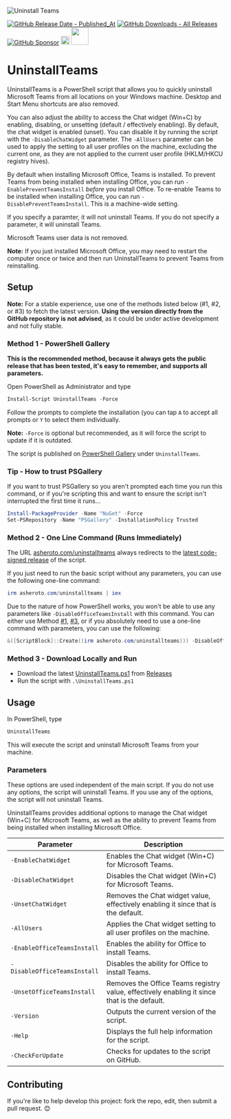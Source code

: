 ![Uninstall Teams](https://github.com/asheroto/UninstallTeams/assets/49938263/5d786fb1-6716-4636-b407-6feb1e7a48fd)

[![GitHub Release Date - Published_At](https://img.shields.io/github/release-date/asheroto/UninstallTeams)](https://github.com/asheroto/UninstallTeams/releases)
[![GitHub Downloads - All Releases](https://img.shields.io/github/downloads/asheroto/UninstallTeams/total)](https://github.com/asheroto/UninstallTeams/releases)
[![GitHub Sponsor](https://img.shields.io/github/sponsors/asheroto?label=Sponsor&logo=GitHub)](https://github.com/sponsors/asheroto?frequency=one-time&sponsor=asheroto)
<a href="https://ko-fi.com/asheroto"><img src="https://ko-fi.com/img/githubbutton_sm.svg" alt="Ko-Fi Button" height="20px"></a>
<a href="https://www.buymeacoffee.com/asheroto"><img src="https://img.buymeacoffee.com/button-api/?text=Buy me a coffee&emoji=&slug=seb6596&button_colour=FFDD00&font_colour=000000&font_family=Lato&outline_colour=000000&coffee_colour=ffffff](https://img.buymeacoffee.com/button-api/?text=Buy%20me%20a%20coffee&emoji=&slug=asheroto&button_colour=FFDD00&font_colour=000000&font_family=Lato&outline_colour=000000&coffee_colour=ffffff)" height="40px"></a>

# UninstallTeams

UninstallTeams is a PowerShell script that allows you to quickly uninstall Microsoft Teams from all locations on your Windows machine. Desktop and Start Menu shortcuts are also removed.

You can also adjust the ability to access the Chat widget (Win+C) by enabling, disabling, or unsetting (default / effectively enabling). By default, the chat widget is enabled (unset). You can disable it by running the script with the `-DisableChatWidget` parameter. The `-AllUsers` parameter can be used to apply the setting to all user profiles on the machine, excluding the current one, as they are not applied to the current user profile (HKLM/HKCU registry hives).

By default when installing Microsoft Office, Teams is installed. To prevent Teams from being installed when installing Office, you can run `-EnablePreventTeamsInstall` _before_ you install Office. To re-enable Teams to be installed when installing Office, you can run `-DisablePreventTeamsInstall`. This is a machine-wide setting.

If you specify a paramter, it will not uninstall Teams. If you do not specify a parameter, it will uninstall Teams.

Microsoft Teams user data is not removed.

**Note:** If you just installed Microsoft Office, you may need to restart the computer once or twice and then run UninstallTeams to prevent Teams from reinstalling.

## Setup

**Note:** For a stable experience, use one of the methods listed below (#1, #2, or #3) to fetch the latest version. **Using the version directly from the GitHub repository is not advised**, as it could be under active development and not fully stable.

### Method 1 - PowerShell Gallery

**This is the recommended method, because it always gets the public release that has been tested, it's easy to remember, and supports all parameters.**

Open PowerShell as Administrator and type

```powershell
Install-Script UninstallTeams -Force
```

Follow the prompts to complete the installation (you can tap `A` to accept all prompts or `Y` to select them individually.

**Note:** `-Force` is optional but recommended, as it will force the script to update if it is outdated.

The script is published on [PowerShell Gallery](https://www.powershellgallery.com/packages/UninstallTeams) under `UninstallTeams`.

### Tip - How to trust PSGallery

If you want to trust PSGallery so you aren't prompted each time you run this command, or if you're scripting this and want to ensure the script isn't interrupted the first time it runs...

```powershell
Install-PackageProvider -Name "NuGet" -Force
Set-PSRepository -Name "PSGallery" -InstallationPolicy Trusted
```

### Method 2 - One Line Command (Runs Immediately)

The URL [asheroto.com/uninstallteams](https://asheroto.com/uninstallteams) always redirects to the [latest code-signed release](https://github.com/asheroto/UninstallTeams/releases/latest/download/UninstallTeams.ps1) of the script.

If you just need to run the basic script without any parameters, you can use the following one-line command:

```powershell
irm asheroto.com/uninstallteams | iex
```

Due to the nature of how PowerShell works, you won't be able to use any parameters like `-DisableOfficeTeamsInstall` with this command. You can either use Method [#1](https://github.com/asheroto/UninstallTeams#method-1---powershell-gallery), [#3](https://github.com/asheroto/UninstallTeams#method-3---download-locally-and-run), or if you absolutely need to use a one-line command with parameters, you can use the following:

```powershell
&([ScriptBlock]::Create((irm asheroto.com/uninstallteams))) -DisableOfficeTeamsInstall
```

### Method 3 - Download Locally and Run

-   Download the latest [UninstallTeams.ps1](https://github.com/asheroto/UninstallTeams/releases/latest/download/UninstallTeams.ps1) from [Releases](https://github.com/asheroto/UninstallTeams/releases)
-   Run the script with `.\UninstallTeams.ps1`

## Usage

In PowerShell, type

```powershell
UninstallTeams
```

This will execute the script and uninstall Microsoft Teams from your machine.

### Parameters

These options are used independent of the main script. If you do not use any options, the script will uninstall Teams. If you use any of the options, the script will not uninstall Teams.

UninstallTeams provides additional options to manage the Chat widget (Win+C) for Microsoft Teams, as well as the ability to prevent Teams from being installed when installing Microsoft Office.

| Parameter                    | Description                                                                                 |
| ---------------------------- | ------------------------------------------------------------------------------------------- |
| `-EnableChatWidget`          | Enables the Chat widget (Win+C) for Microsoft Teams.                                        |
| `-DisableChatWidget`         | Disables the Chat widget (Win+C) for Microsoft Teams.                                       |
| `-UnsetChatWidget`           | Removes the Chat widget value, effectively enabling it since that is the default.           |
| `-AllUsers`                  | Applies the Chat widget setting to all user profiles on the machine.                        |
| `-EnableOfficeTeamsInstall`  | Enables the ability for Office to install Teams.                                            |
| `-DisableOfficeTeamsInstall` | Disables the ability for Office to install Teams.                                           |
| `-UnsetOfficeTeamsInstall`   | Removes the Office Teams registry value, effectively enabling it since that is the default. |
| `-Version`                   | Outputs the current version of the script.                                                  |
| `-Help`                      | Displays the full help information for the script.                                          |
| `-CheckForUpdate`            | Checks for updates to the script on GitHub.                                                 |

## Contributing

If you're like to help develop this project: fork the repo, edit, then submit a pull request. 😊